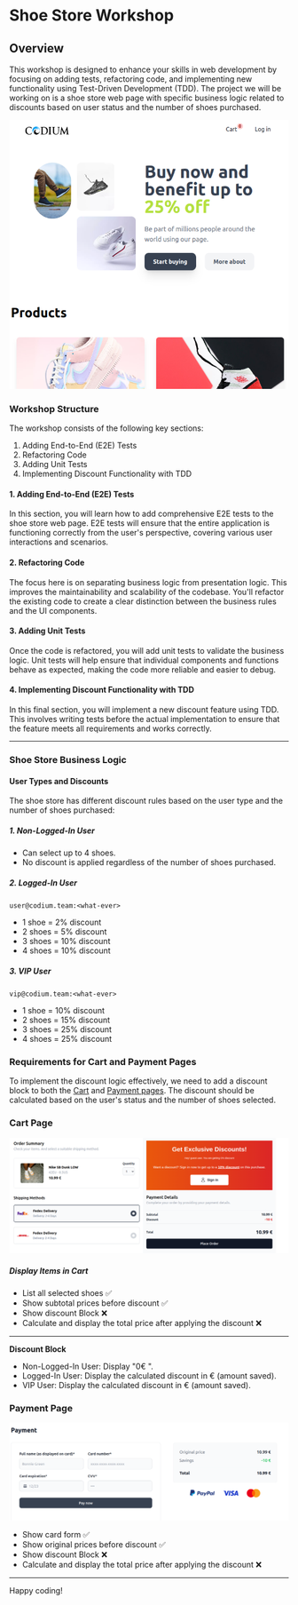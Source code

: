 # Shoe Store Workshop
## Overview
This workshop is designed to enhance your skills in web development by focusing on adding tests, refactoring code, and implementing new functionality using Test-Driven Development (TDD). The project we will be working on is a shoe store web page with specific business logic related to discounts based on user status and the number of shoes purchased.

![Home page Shoe store](/docs/docs-home.png)

### Workshop Structure
The workshop consists of the following key sections:

1. Adding End-to-End (E2E) Tests
2. Refactoring Code
3. Adding Unit Tests
4. Implementing Discount Functionality with TDD

#### 1. Adding End-to-End (E2E) Tests
In this section, you will learn how to add comprehensive E2E tests to the shoe store web page. E2E tests will ensure that the entire application is functioning correctly from the user's perspective, covering various user interactions and scenarios.

#### 2. Refactoring Code
The focus here is on separating business logic from presentation logic. This improves the maintainability and scalability of the codebase. You'll refactor the existing code to create a clear distinction between the business rules and the UI components.

#### 3. Adding Unit Tests
Once the code is refactored, you will add unit tests to validate the business logic. Unit tests will help ensure that individual components and functions behave as expected, making the code more reliable and easier to debug.

#### 4. Implementing Discount Functionality with TDD
In this final section, you will implement a new discount feature using TDD. This involves writing tests before the actual implementation to ensure that the feature meets all requirements and works correctly.

<hr />

### Shoe Store Business Logic
#### User Types and Discounts
The shoe store has different discount rules based on the user type and the number of shoes purchased:

##### 1. Non-Logged-In User

- Can select up to 4 shoes.
- No discount is applied regardless of the number of shoes purchased.

##### 2. Logged-In User
`user@codium.team:<what-ever>`

- 1 shoe = 2% discount
- 2 shoes = 5% discount
- 3 shoes = 10% discount
- 4 shoes = 10% discount

##### 3. VIP User
`vip@codium.team:<what-ever>`

- 1 shoe = 10% discount
- 2 shoes = 15% discount
- 3 shoes = 25% discount
- 4 shoes = 25% discount

### Requirements for Cart and Payment Pages
To implement the discount logic effectively, we need to add a discount block to both the [Cart](/docs/cart-page.png) and [Payment pages](/docs/payment-page.png). The discount should be calculated based on the user's status and the number of shoes selected.

### Cart Page

![Cart page Shoe store with discount](/docs/cart-page.png)

##### Display Items in Cart

- List all selected shoes ✅
- Show subtotal prices before discount ✅
- Show discount Block ❌
- Calculate and display the total price after applying the discount ❌

<hr />

**Discount Block**

- Non-Logged-In User: Display "0€ ".
- Logged-In User: Display the calculated discount in € (amount saved).
- VIP User: Display the calculated discount in € (amount saved).

### Payment Page

![Cart page Shoe store with discount](/docs/payment-page.png)

- Show card form ✅
- Show original prices before discount ✅
- Show discount Block ❌
- Calculate and display the total price after applying the discount ❌

<hr />

Happy coding!
